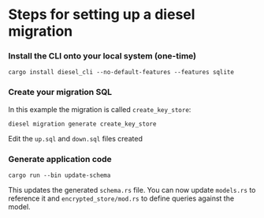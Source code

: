 # Steps for setting up a diesel migration

### Install the CLI onto your local system (one-time)

```
cargo install diesel_cli --no-default-features --features sqlite
```

### Create your migration SQL

In this example the migration is called `create_key_store`:

```
diesel migration generate create_key_store
```

Edit the `up.sql` and `down.sql` files created

### Generate application code

```
cargo run --bin update-schema
```

This updates the generated `schema.rs` file. You can now update `models.rs` to reference it and `encrypted_store/mod.rs` to define queries against the model.
